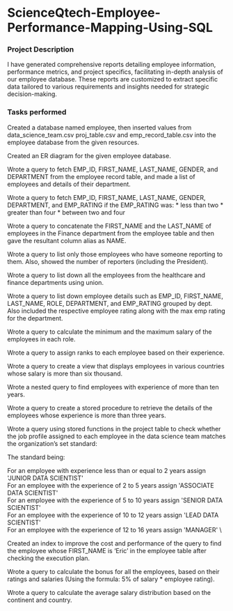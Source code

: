 # ScienceQtech-Employee-Performance-Mapping-Using-SQL
### Project Description
I have generated comprehensive reports detailing employee information, performance metrics, and project specifics, facilitating in-depth analysis of our employee database. These reports are customized to extract specific data tailored to various requirements and insights needed for strategic decision-making.
### Tasks performed
Created a database named employee, then inserted values from data_science_team.csv proj_table.csv and emp_record_table.csv into the employee database from the given resources.

Created an ER diagram for the given employee database.

Wrote a query to fetch EMP_ID, FIRST_NAME, LAST_NAME, GENDER, and DEPARTMENT from the employee record table, and made a list of employees and details of their department.

Wrote a query to fetch EMP_ID, FIRST_NAME, LAST_NAME, GENDER, DEPARTMENT, and EMP_RATING if the EMP_RATING was: * less than two * greater than four * between two and four

Wrote a query to concatenate the FIRST_NAME and the LAST_NAME of employees in the Finance department from the employee table and then gave the resultant column alias as NAME.

Wrote a query to list only those employees who have someone reporting to them. Also, showed the number of reporters (including the President).

Wrote a query to list down all the employees from the healthcare and finance departments using union.

Wrote a query to list down employee details such as EMP_ID, FIRST_NAME, LAST_NAME, ROLE, DEPARTMENT, and EMP_RATING grouped by dept. Also included the respective employee rating along with the max emp rating for the department.

Wrote a query to calculate the minimum and the maximum salary of the employees in each role.

Wrote a query to assign ranks to each employee based on their experience.

Wrote a query to create a view that displays employees in various countries whose salary is more than six thousand.

Wrote a nested query to find employees with experience of more than ten years.

Wrote a query to create a stored procedure to retrieve the details of the employees whose experience is more than three years.

Wrote a query using stored functions in the project table to check whether the job profile assigned to each employee in the data science team matches the organization’s set standard:

The standard being:

For an employee with experience less than or equal to 2 years assign 'JUNIOR DATA SCIENTIST' \
For an employee with the experience of 2 to 5 years assign 'ASSOCIATE DATA SCIENTIST' \
For an employee with the experience of 5 to 10 years assign 'SENIOR DATA SCIENTIST' \
For an employee with the experience of 10 to 12 years assign 'LEAD DATA SCIENTIST' \
For an employee with the experience of 12 to 16 years assign 'MANAGER' \

Created an index to improve the cost and performance of the query to find the employee whose FIRST_NAME is ‘Eric’ in the employee table after checking the execution plan.

Wrote a query to calculate the bonus for all the employees, based on their ratings and salaries (Using the formula: 5% of salary * employee rating).

Wrote a query to calculate the average salary distribution based on the continent and country.
